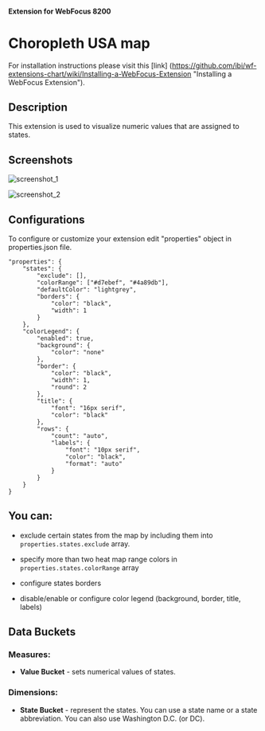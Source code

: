#### Extension for WebFocus 8200

# Choropleth USA map

For installation instructions please visit this [link] (https://github.com/ibi/wf-extensions-chart/wiki/Installing-a-WebFocus-Extension "Installing a WebFocus Extension").

## Description

This extension is used to visualize numeric values that are assigned to states.

## Screenshots

![screenshot_1](https://github.com/ibi/wf-extensions-chart/blob/master/com.ibi.map.usa.choropleth/screenshots/1.png)

![screenshot_2](https://github.com/ibi/wf-extensions-chart/blob/master/com.ibi.map.usa.choropleth/screenshots/2.png)

## Configurations

To configure or customize your extension edit "properties" object in properties.json file.
	
	"properties": {
        "states": {
            "exclude": [],
            "colorRange": ["#d7ebef", "#4a89db"],
            "defaultColor": "lightgrey",
            "borders": {
                "color": "black",
                "width": 1
            }
        },
        "colorLegend": {
            "enabled": true,
            "background": {
                "color": "none"
            },
            "border": {
                "color": "black",
                "width": 1,
                "round": 2
            },
            "title": {
                "font": "16px serif",
                "color": "black"
            },
            "rows": {
                "count": "auto",
                "labels": {
                    "font": "10px serif",
                    "color": "black",
                    "format": "auto"
                }
            }
        }
	}

## You can:

* exclude certain states from the map by including them into `properties.states.exclude` array.

* specify more than two heat map range colors in `properties.states.colorRange` array

* configure states borders

* disable/enable or configure color legend (background, border, title, labels)

## Data Buckets

### Measures:
* **Value Bucket** - sets numerical values of states.

### Dimensions:
* **State Bucket** - represent the states. You can use a state name or a state abbreviation. You can also use Washington D.C. (or DC).

